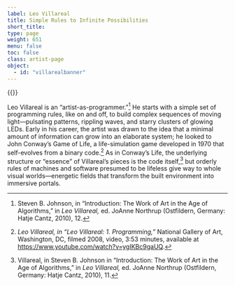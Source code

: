```yaml
---
label: Leo Villareal
title: Simple Rules to Infinite Possibilities
short_title:
type: page
weight: 651
menu: false
toc: false
class: artist-page
object:
  - id: "villarealbanner"
---
```


{{<q-figure id="villarealbanner" >}}

Leo Villareal is an “artist-as-programmer.”[^1] He starts with a simple set of programming rules, like on and off, to build complex sequences of moving light—pulsating patterns, rippling waves, and starry clusters of glowing LEDs. Early in his career, the artist was drawn to the idea that a minimal amount of information can grow into an elaborate system; he looked to John Conway’s Game of Life, a life-simulation game developed in 1970 that self-evolves from a binary code.[^2] As in Conway’s Life, the underlying structure or “essence” of Villareal’s pieces is the code itself,[^3] but orderly rules of machines and software presumed to be lifeless give way to whole visual worlds—energetic fields that transform the built environment into immersive portals.

[^1]: Steven B. Johnson, in “Introduction: The Work of Art in the Age of Algorithms,” in *Leo Villareal,* ed. JoAnne Northrup (Ostfildern, Germany: Hatje Cantz, 2010), 12.

[^2]: *Leo Villareal, in “Leo Villareal: 1. Programming,”* National Gallery of Art, Washington, DC, filmed 2008, video, 3:53 minutes, available at https://www.youtube.com/watch?v=ygIKBc9gaUQ.

[^3]: Villareal, in Steven B. Johnson in “Introduction: The Work of Art in the Age of Algorithms,” in *Leo Villareal,* ed. JoAnne Northrup (Ostfildern, Germany: Hatje Cantz, 2010), 11.
